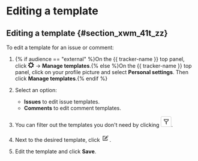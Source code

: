 # Editing a template

## Editing a template {#section_xwm_41t_zz}

To edit a template for an issue or comment:

1. {% if audience == "external" %}On the {{ tracker-name }} top panel, click ![](../../_assets/tracker/tracker-settings.png) → **Manage templates**.{% else %}On the {{ tracker-name }} top panel, click on your profile picture and select **Personal settings**. Then click **Manage templates**.{% endif %}

1. Select an option:
    - **Issues** to edit issue templates.
    - **Comments** to edit comment templates.

1. You can filter out the templates you don't need by clicking ![](../../_assets/tracker/queue-filter.png).

1. Next to the desired template, click ![](../../_assets/tracker/edit-agile.png).

1. Edit the template and click **Save**.

